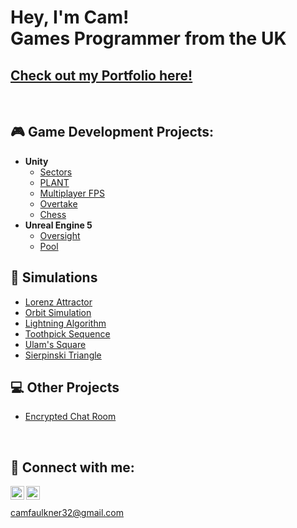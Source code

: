 <h1>Hey, I'm Cam!<br/>Games Programmer from the UK</h1>
<h2><a href="url">Check out my Portfolio here!</a></h2><br>


<h2>🎮 Game Development Projects:</h2>

- <b>Unity</b>
  - [Sectors](https://github.com/ItsCam32/Sectors)
  - [PLANT]()
  - [Multiplayer FPS]()
  - [Overtake](https://github.com/ItsCam32/Overtake)
  - [Chess]()
- <b>Unreal Engine 5</b>
  - [Oversight](https://github.com/ItsCam32/Oversight)
  - [Pool]()

<h2>🧬 Simulations</h2>

- [Lorenz Attractor](https://github.com/ItsCam32/Lorenz-Attractor)
- [Orbit Simulation]()
- [Lightning Algorithm](https://github.com/ItsCam32/Lightning-Algorithm)
- [Toothpick Sequence](https://github.com/ItsCam32/Toothpick-Sequence)
- [Ulam's Square](https://github.com/ItsCam32/Ulams-Square)
- [Sierpinski Triangle](https://github.com/ItsCam32/Sierpinski-Triangle)

<h2>💻 Other Projects</h2>

- [Encrypted Chat Room](https://github.com/ItsCam32/Chat-Room)

<br><h2>🔗 Connect with me:</h2>

[<img align="left" alt="CamFaulkner | Portfolio" width="22px" src="https://cdn.jsdelivr.net/npm/simple-icons@3.13.0/icons/squarespace.svg" />][portfolio]
[<img align="left" alt="CamFaulkner | LinkedIn" width="22px" src="https://cdn.jsdelivr.net/npm/simple-icons@v3/icons/linkedin.svg" />][linkedin]
<br><br>
camfaulkner32@gmail.com

[portfolio]: https://www.camfaulkner.dev/
[linkedin]: https://linkedin.com/in/joshmadakor
